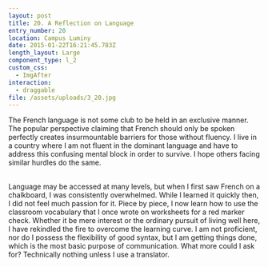 ```yaml
---
layout: post
title: 20. A Reflection on Language
entry_number: 20
location: Campus Luminy
date: 2015-01-22T16:21:45.783Z
length_layout: Large
component_type: l_2
custom_css:
  - ImgAfter
interaction:
  - draggable
file: /assets/uploads/3_20.jpg
---
```

The French language is not some club to be held in an exclusive manner. The popular perspective claiming that French should only be spoken perfectly creates insurmountable barriers for those without fluency. I live in a country where I am not fluent in the dominant language and have to address this confusing mental block in order to survive. I hope others facing similar hurdles do the same. 

\
Language may be accessed at many levels, but when I first saw French on a chalkboard, I was consistently overwhelmed. While I learned it quickly then, I did not feel much passion for it. Piece by piece, I now learn how to use the classroom vocabulary that I once wrote on worksheets for a red marker check. Whether it be mere interest or the ordinary pursuit of living well here, I have rekindled the fire to overcome the learning curve. I am not proficient, nor do I possess the flexibility of good syntax, but I am getting things done, which is the most basic purpose of communication. What more could I ask for? Technically nothing unless I use a translator.
